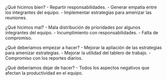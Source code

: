 ¿Qué hicimos bien?
    - Repartir responsabilidades.
    - Generar empatia entre los integrantes del equipo.
    - Implementar estrategias para amenizar las reuniones.

¿Qué hicimos mal?
    - Mala distribución de prioridades por algunos integrantes del equipo.
    - Incumplimiento con responsabilidades.
    - Falta de compromiso.

¿Qué deberiamos empezar a hacer?
    - Mejorar la apliación de las estrategias para amenizar estrategias.
    - Mejorar la utilidad del tablero de trabajo.
    - Compromiso con los reportes diarios.

¿Qué deberiamos dejar de hacer?
    - Todos los aspectos negativos que afectan la productividad en el equipo.

